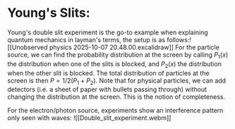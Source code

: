 # Young's Slits:

Young's double slit experiment is the go-to example when explaining quantum mechanics in layman's terms, the setup is as follows:![[Unobserved physics 2025-10-07 20.48.00.excalidraw]]
For the particle source, we can find the probability distribution at the screen by calling $P_1(x)$ the distribution when one of the slits is blocked, and $P_2(x)$ the distribution when the other slit is blocked. The total distribution of particles at the screen is then $P=1/2(P_1+P_2)$. Note that for physical particles, we can add detectors (i.e. a sheet of paper with bullets passing through) without changing the distribution at the screen. This is the notion of completeness.

For the electron/photon source, experiments show an interference pattern only seen with waves:
![[Double_slit_experiment.webm]]